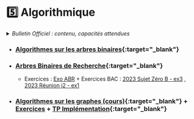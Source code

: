 # 5️⃣ Algorithmique
<details>
    <summary><i>Bulletin Officiel : contenu, capacités attendues</i></summary>


<blockquote>
<br>
Le travail de compréhension et de conception d’algorithmes se poursuit en terminale notamment via l’introduction des structures d’arbres et de graphes montrant tout l’intérêt d’une approche <b>récursive</b> dans la résolution algorithmique de problèmes.  
On continue l’étude de la notion de <b>coût d’exécution</b>, en temps ou en mémoire et on montre l’intérêt du passage d’un coût quadratique en <span class="math"><i>n</i><sup>2</sup></span> à <span class="math"><i>n</i>log<sub>2</sub><i>n</i></span>  ou de <span class="math"><i>n</i></span> à <span class="math"><i>n</i>log<sub>2</sub><i>n</i></span>. Le logarithme en base 2 est ici manipulé comme simple outil de comptage (taille en bits d’un nombre entier).  
<br><br>
<table>
<tr><th> Contenu </th><th> Capacités attendues </th></tr>
<tr><td> Algorithmes sur les arbres binaires<br><br><br> et sur les arbres binaires de recherche </td><td> - Calculer la taille et la hauteur d’un arbre <br>- Parcourir un arbre de différentes façons (ordres infixe, préfixe ou suffixe ; ordre en largeur d’abord) <br><br>- Rechercher une clé dans un arbre de recherche, insérer une clé </td> </tr> 
<tr><td> Algorithmes sur les graphes </td><td> - Parcourir un graphe en profondeur d’abord, en largeur d’abord <br>- Repérer la présence d’un cycle dans un graphe <br>- Chercher un chemin dans un graphe </td> </tr> 
<tr><td> Méthode « diviser pour régner » </td><td> - Écrire un algorithme utilisant la méthode « diviser pour régner » </td> </tr> 
<tr><td> Programmation dynamique </td><td> - Utiliser la programmation dynamique pour écrire un algorithme </td> </tr> 
<tr><td> Recherche textuelle </td><td> - Étudier l’algorithme de <i>Boyer-Moore</i> pour la recherche d’un motif dans un texte </td> </tr> 
</table>
</blockquote>
</details>

- ### [Algorithmes sur les arbres binaires](https://notebook.basthon.fr/?from=https://raw.githubusercontent.com/abrugiere/tnsi/main/_ressources/5.1_algo_arbres.ipynb){:target="_blank"} 

- ### [Arbres Binaires de Recherche](https://notebook.basthon.fr/?from=https://raw.githubusercontent.com/abrugiere/tnsi/main/_ressources/5.2_ABR.ipynb){:target="_blank"} 
    + Exercices : [Exo ABR](https://raw.githubusercontent.com/abrugiere/tnsi/main/_ressources/5.2_exos_ABR.pdf) + Exercices BAC : [2023 Sujet Zéro B - ex3](https://raw.githubusercontent.com/abrugiere/tnsi/main/_ressources/5.2_23-NSI0B-ex3.pdf) , [2023 Réunion j2 - ex1](https://raw.githubusercontent.com/abrugiere/tnsi/main/_ressources/5.2_23-NSIJ2LR1-ex1.pdf)

- ### [Algorithmes sur les graphes (cours)](https://notebook.basthon.fr/?from=https://raw.githubusercontent.com/abrugiere/tnsi/main/_ressources/5.3a_algo_graphes.ipynb){:target="_blank"} + [Exercices](https://raw.githubusercontent.com/abrugiere/tnsi/main/_ressources/5.3b_algo_graphes.pdf)  + [TP Implémentation](https://notebook.basthon.fr/?from=https://raw.githubusercontent.com/abrugiere/tnsi/main/_ressources/5.3c_algo_graphes.ipynb){:target="_blank"}

<!--

- ### [Méthode « diviser pour régner »](https://notebook.basthon.fr/?from=https://raw.githubusercontent.com/abrugiere/tnsi/main/_ressources/5.4_diviser.ipynb){:target="_blank"}
    + Exercices BAC : 

- ### [Programmation dynamique](https://notebook.basthon.fr/?from=https://raw.githubusercontent.com/abrugiere/tnsi/main/_ressources/5.5_prog_dyn.ipynb){:target="_blank"}
    + Exercices BAC : 

- ### [Recherche textuelle](https://notebook.basthon.fr/?from=https://raw.githubusercontent.com/abrugiere/tnsi/main/5.6_rech_text.ipynb){:target="_blank"}

-->
